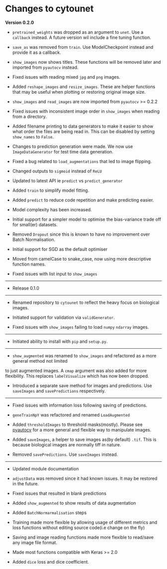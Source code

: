 # Changes to cytounet 

**Version 0.2.0**

* `pretrained_weights` was dropped as an argument to `unet`. Use a `callback` instead. A future
version wil include a fine tuning function. 

* `save_as` was removed from `train`. Use ModelCheckpoint instead and provide it as a callback. 

* `show_images` now shows titles. These functions will be removed later and imported from `pyautocv`
instead. 

* Fixed issues with reading mixed `jpg` and `png` images. 

* Added `reshape_images` and `resize_images`. These are helper functions that may be useful when plotting
or restoring original image size. 

* `show_images` and `read_images` are now imported from `pyautocv` >= 0.2.2

* Fixed issues with inconsistent image order in `show_images` when reading from a directory.

* Added filename printing to data generators to make it easier to show what order the files are
being read in. This can be disabled by setting `show_names` to `False`. 

* Changes to prediction generation were made. We now use `ImageDataGenerator` for
test time data generation. 

* Fixed a bug related to `load_augmentations` that led to image flipping. 

* Changed outputs to `sigmoid` instead of `ReLU`

* Updated to latest API ie `predict` vs `predict_generator`

* Added `train` to simplify model fitting.

* Added `predict` to reduce code repetition and make predicting easier. 

* Model complexity has been increased. 

* Initial support for a simpler model to optimise the bias-variance trade off for small(er) datasets.

* Removed `Dropout` since this is known to have no improvement over Batch Normalisation. 

* Initial support for SGD as the default optimiser

* Moved from camelCase to snake_case, now using more descriptive function names. 

* Fixed issues with list input to `show_images`


---
* Release 0.1.0

---

* Renamed repository to `cytounet` to reflect the heavy focus on biological images.

* Initiated support for validation via `validGenerator`.

* Fixed issues with `show_images` failing to load `numpy` `ndarray` images.   

---

* Initiated ability to install with `pip` and `setup.py`.

---

* `show_augmented` was renamed to `show_images` and refactored as a more general method not limited

to just augmented images. A `cmap` argument was also added for more flexibility. This replaces `labelVisualize`
which has now been dropped. 

* Introduced a separate save method for images and predictions. Use `saveImages` and `savePredictions`
respectively. 

---

* Fixed issues with information loss following saving of predictions. 

* `geneTrainNpY` was refactored and renamed `LoadAugmented`

* Added `thresholdImages` to threshold masks(mostly). Please see [pyautocv](https://github.com/Nelson-Gon/pyautocv)
for a more general and flexible way to manipulate images. 

* Added `saveImages`, a helper to save images as(by default) `.tif`. This is because biological
images are normally tiff in nature.

* Removed `savePredictions`. Use `saveImages` instead. 

---

* Updated module documentation 

* `adjustData` was removed since it had known issues. It may be restored in the future. 

* Fixed issues that resulted in blank predictions 

* Added `show_augmented` to show results of data augmentation

* Added `BatchNormarmalisation` steps

* Training made more flexible by allowing usage of different metrics and loss functions without editing source code(i.e change on the fly)

* Saving and image reading functions made more flexible to read/save any image file format.

* Made most functions compatible with Keras >= 2.0 

* Added `dice` loss and dice coefficient.


